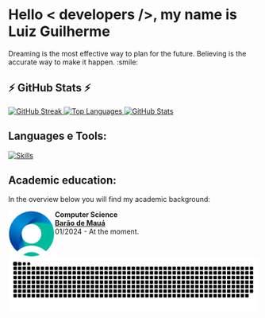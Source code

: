 <!-- Head -->

<h1 align="left">Hello < developers />, my name is Luiz Guilherme</h1>

<div align="left" size='20px'>
  Dreaming is the most effective way to plan for the future. Believing is the accurate way to make it happen. :smile: 
</div>

<!-- Stats -->

<h2 align="left">⚡ GitHub Stats ⚡</h2>

<div align="left">
    <a href="https://github.com/LuiFoo">
        <img src="https://github-readme-streak-stats.herokuapp.com?user=LuiFoo&theme=transparent&date_format=j%20M%5B%20Y%5D&card_width=1124&exclude_days=Sun%2CSat&border_radius=8&border=1E2228" alt="GitHub Streak" />
    </a>
    <a href="https://github.com/LuiFoo">
        <img src="https://github-readme-stats.vercel.app/api/top-langs/?username=LuiFoo&layout=compact&theme=transparent&card_width=1124&border_radius=8&border_color=1E2228" alt="Top Languages" />
    </a>
    <a href="https://github.com/LuiFoo">
        <img src="https://github-readme-stats-mu-red-43.vercel.app/api?username=LuiFoo&count_private=true&show_icons=true&theme=transparent&card_width=1124&border_radius=8&border_color=1E2228&custom_title=STATS" alt="GitHub Stats" />
    </a>
</div>

<!-- Stats -->

<h2> Languages e Tools: </h2>
<div align="left">
    <a href="https://github.com/LuiFoo">
        <img height="48px" src="https://skillicons.dev/icons?i=html,css,js,nodejs,cs,cpp,py,figma,vscode,visualstudio" alt="Skills" />
    </a>
</div>

<!-- Academic Education -->

<div align="left">
  <h2> Academic education: </h2>
  <p>In the overview below you will find my academic background:</p>
  <a href='https://www.baraodemaua.br'>
    <img align="left" height="94px" width="94px" alt="Warpnet" src='./src/assets/logo-faculdade.png'>
  </a>
    
  **Computer Science** \
   [**Barão de Mauá**](https://www.baraodemaua.br/) \
 	 01/2024 - At the moment.

</div>

<!-- Snake -->

<picture>
  <source media="(prefers-color-scheme: dark)" srcset="https://raw.githubusercontent.com/platane/snk/output/github-contribution-grid-snake-dark.svg"/>
  <source media="(prefers-color-scheme: light)" srcset="https://raw.githubusercontent.com/platane/snk/output/github-contribution-grid-snake.svg"/>
  <img alt="github contribution grid snake animation" src="https://raw.githubusercontent.com/platane/snk/output/github-contribution-grid-snake.svg"/>
</picture>
